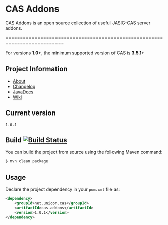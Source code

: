 # CAS Addons
CAS Addons is an open source collection of useful JASIG-CAS server addons.

==========================================================================

For versions **1.0+**, the minimum supported version of CAS is **3.5.1+**


## Project Information

* [About](http://unicon.github.com/cas-addons/)
* [Changelog](https://github.com/Unicon/cas-addons/blob/master/changelog.md) 
* [JavaDocs](http://unicon.github.com/cas-addons/apidocs/index.html)
* [Wiki](https://github.com/Unicon/cas-addons/wiki)

## Current version
`1.0.1`

## Build [![Build Status](https://secure.travis-ci.org/Unicon/cas-addons.png)](http://travis-ci.org/Unicon/cas-addons)
You can build the project from source using the following Maven command:

```bash
$ mvn clean package
```

## Usage
Declare the project dependency in your `pom.xml` file as:
```xml
<dependency>
    <groupId>net.unicon.cas</groupId>
    <artifactId>cas-addons</artifactId>
    <version>1.0.1</version>
</dependency>
```